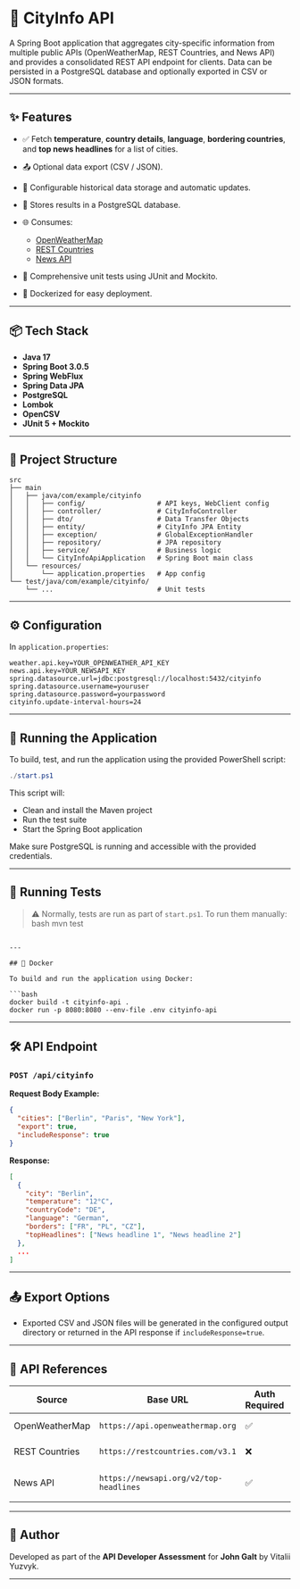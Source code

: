 # 🌆 CityInfo API

A Spring Boot application that aggregates city-specific information from multiple public APIs (OpenWeatherMap, REST Countries, and News API) and provides a consolidated REST API endpoint for clients. Data can be persisted in a PostgreSQL database and optionally exported in CSV or JSON formats.

---

## ✨ Features

* ✅ Fetch **temperature**, **country details**, **language**, **bordering countries**, and **top news headlines** for a list of cities.
* 📤 Optional data export (CSV / JSON).
* 🧠 Configurable historical data storage and automatic updates.
* 📀 Stores results in a PostgreSQL database.
* 🌐 Consumes:

  * [OpenWeatherMap](https://openweathermap.org/)
  * [REST Countries](https://restcountries.com/)
  * [News API](https://newsapi.org/)
* 🧲 Comprehensive unit tests using JUnit and Mockito.
* 🐳 Dockerized for easy deployment.

---

## 📦 Tech Stack

* **Java 17**
* **Spring Boot 3.0.5**
* **Spring WebFlux**
* **Spring Data JPA**
* **PostgreSQL**
* **Lombok**
* **OpenCSV**
* **JUnit 5 + Mockito**

---

## 📁 Project Structure

```plaintext
src
├── main
│   ├── java/com/example/cityinfo
│   │   ├── config/                  # API keys, WebClient config
│   │   ├── controller/              # CityInfoController
│   │   ├── dto/                     # Data Transfer Objects
│   │   ├── entity/                  # CityInfo JPA Entity
│   │   ├── exception/               # GlobalExceptionHandler
│   │   ├── repository/              # JPA repository
│   │   ├── service/                 # Business logic
│   │   └── CityInfoApiApplication   # Spring Boot main class
│   └── resources/
│       └── application.properties   # App config
└── test/java/com/example/cityinfo/
    └── ...                          # Unit tests
```

---

## ⚙️ Configuration

In `application.properties`:

```properties
weather.api.key=YOUR_OPENWEATHER_API_KEY
news.api.key=YOUR_NEWSAPI_KEY
spring.datasource.url=jdbc:postgresql://localhost:5432/cityinfo
spring.datasource.username=youruser
spring.datasource.password=yourpassword
cityinfo.update-interval-hours=24
```

---

## 🚀 Running the Application

To build, test, and run the application using the provided PowerShell script:

```powershell
./start.ps1
```

This script will:

* Clean and install the Maven project
* Run the test suite
* Start the Spring Boot application

Make sure PostgreSQL is running and accessible with the provided credentials.

---

## 🥪 Running Tests

> ⚠️ Normally, tests are run as part of `start.ps1`. To run them manually:
> bash
> mvn test

````

---

## 🐳 Docker

To build and run the application using Docker:

```bash
docker build -t cityinfo-api .
docker run -p 8080:8080 --env-file .env cityinfo-api
````

---

## 🛠️ API Endpoint

### `POST /api/cityinfo`

**Request Body Example:**

```json
{
  "cities": ["Berlin", "Paris", "New York"],
  "export": true,
  "includeResponse": true
}
```

**Response:**

```json
[
  {
    "city": "Berlin",
    "temperature": "12°C",
    "countryCode": "DE",
    "language": "German",
    "borders": ["FR", "PL", "CZ"],
    "topHeadlines": ["News headline 1", "News headline 2"]
  },
  ...
]
```

---

## 📤 Export Options

* Exported CSV and JSON files will be generated in the configured output directory or returned in the API response if `includeResponse=true`.

---

## 🧹 API References

| Source         | Base URL                               | Auth Required | Description               |
| -------------- | -------------------------------------- | ------------- | ------------------------- |
| OpenWeatherMap | `https://api.openweathermap.org`       | ✅             | Weather by city           |
| REST Countries | `https://restcountries.com/v3.1`       | ❌             | Country metadata          |
| News API       | `https://newsapi.org/v2/top-headlines` | ✅             | News headlines by country |

---

## 📓 Author

Developed as part of the **API Developer Assessment** for **John Galt** by Vitalii Yuzvyk.

---
